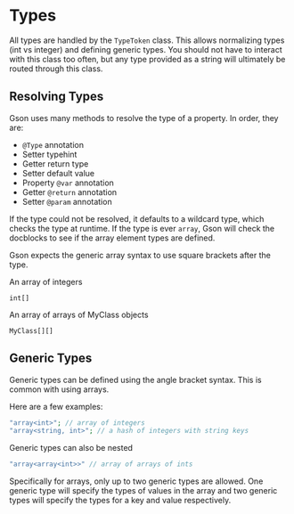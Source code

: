 Types
=====

All types are handled by the `TypeToken` class.  This allows normalizing
types (int vs integer) and defining generic types.  You should not have
to interact with this class too often, but any type provided as a string
will ultimately be routed through this class.

Resolving Types
---------------

Gson uses many methods to resolve the type of a property. In order,
they are:

- `@Type` annotation
- Setter typehint
- Getter return type
- Setter default value
- Property `@var` annotation
- Getter `@return` annotation
- Setter `@param` annotation

If the type could not be resolved, it defaults to a wildcard type, which
checks the type at runtime. If the type is ever `array`, Gson will
check the docblocks to see if the array element types are defined.

Gson expects the generic array syntax to use square brackets after the
type.

An array of integers

```
int[]
```

An array of arrays of MyClass objects

```
MyClass[][]
```

Generic Types
-------------

Generic types can be defined using the angle bracket syntax.  This is
common with using arrays.

Here are a few examples:

```php
"array<int>"; // array of integers
"array<string, int>"; // a hash of integers with string keys
```

Generic types can also be nested

```php
"array<array<int>>" // array of arrays of ints
```

Specifically for arrays, only up to two generic types are allowed.  One
generic type will specify the types of values in the array and two
generic types will specify the types for a key and value respectively.
